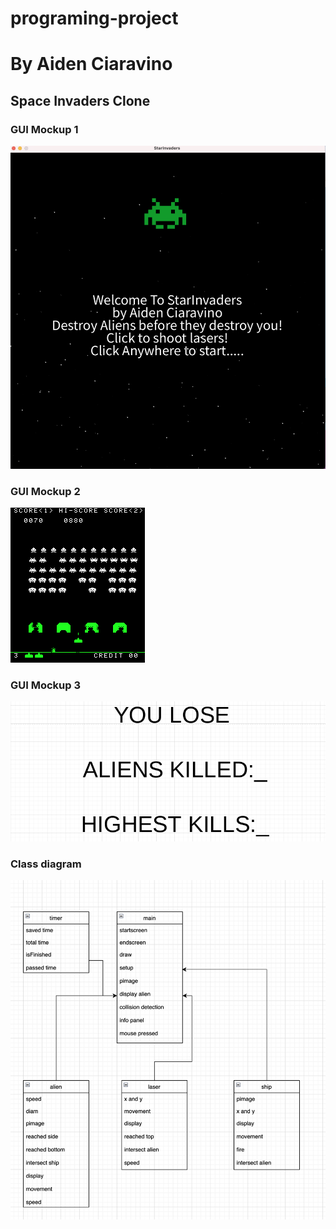 # programing-project
# By Aiden Ciaravino
## Space Invaders Clone

### GUI Mockup 1
![startscreen](images/start.png)
### GUI Mockup 2
![Alien](images/GAMEboard.png)
### GUI Mockup 3
![endscreen](images/EndScreenaliens.png)
### Class diagram
![Class Diagram](images/starinvad.png)
